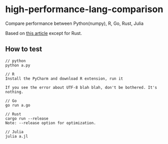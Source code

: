# high-performance-lang-comparison
Compare performance between Python(numpy), R, Go, Rust, Julia

Based on <a href="https://www.datascienceland.com/blog/performance-between-python-r-julia-and-go-which-one-is-better-29">this article</a> except for Rust.

## How to test
```
// python
python a.py

// R
Install the PyCharm and download R extension, run it

If you see the error about UTF-8 blah blah, don't be bothered. It's nothing.

// Go
go run a.go

// Rust
cargo run --release
Note: --release option for optimization.

// Julia
julia a.jl
```
